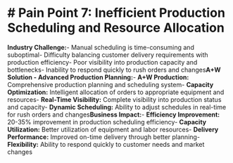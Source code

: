 # # Pain Point 7: Inefficient Production Scheduling and Resource Allocation

**Industry Challenge:**- Manual scheduling is time-consuming and suboptimal- Difficulty balancing customer delivery requirements with production efficiency- Poor visibility into production capacity and bottlenecks- Inability to respond quickly to rush orders and changes**A+W Solution - Advanced Production Planning:**- **A+W Production:** Comprehensive production planning and scheduling system- **Capacity Optimization:** Intelligent allocation of orders to appropriate equipment and resources- **Real-Time Visibility:** Complete visibility into production status and capacity- **Dynamic Scheduling:** Ability to adjust schedules in real-time for rush orders and changes**Business Impact:**- **Efficiency Improvement:** 20-35% improvement in production scheduling efficiency- **Capacity Utilization:** Better utilization of equipment and labor resources- **Delivery Performance:** Improved on-time delivery through better planning- **Flexibility:** Ability to respond quickly to customer needs and market changes